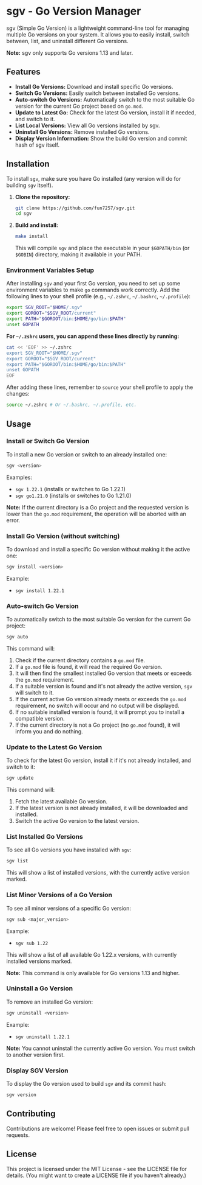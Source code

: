 # sgv - Go Version Manager

sgv (Simple Go Version) is a lightweight command-line tool for managing multiple Go versions on your system. It allows you to easily install, switch between, list, and uninstall different Go versions.

**Note:** sgv only supports Go versions 1.13 and later.

## Features

*   **Install Go Versions:** Download and install specific Go versions.
*   **Switch Go Versions:** Easily switch between installed Go versions.
*   **Auto-switch Go Versions:** Automatically switch to the most suitable Go version for the current Go project based on `go.mod`.
*   **Update to Latest Go:** Check for the latest Go version, install it if needed, and switch to it.
*   **List Local Versions:** View all Go versions installed by sgv.
*   **Uninstall Go Versions:** Remove installed Go versions.
*   **Display Version Information:** Show the build Go version and commit hash of sgv itself.

## Installation

To install `sgv`, make sure you have Go installed (any version will do for building `sgv` itself).

1.  **Clone the repository:**
    ```bash
    git clone https://github.com/fun7257/sgv.git
    cd sgv
    ```

2.  **Build and install:**
    ```bash
    make install
    ```
    This will compile `sgv` and place the executable in your `$GOPATH/bin` (or `$GOBIN`) directory, making it available in your PATH.

### Environment Variables Setup

After installing `sgv` and your first Go version, you need to set up some environment variables to make `go` commands work correctly. Add the following lines to your shell profile (e.g., `~/.zshrc`, `~/.bashrc`, `~/.profile`):

```bash
export SGV_ROOT="$HOME/.sgv"
export GOROOT="$SGV_ROOT/current"
export PATH="$GOROOT/bin:$HOME/go/bin:$PATH"
unset GOPATH
```

**For `~/.zshrc` users, you can append these lines directly by running:**

```bash
cat << 'EOF' >> ~/.zshrc
export SGV_ROOT="$HOME/.sgv"
export GOROOT="$SGV_ROOT/current"
export PATH="$GOROOT/bin:$HOME/go/bin:$PATH"
unset GOPATH
EOF
```

After adding these lines, remember to `source` your shell profile to apply the changes:

```bash
source ~/.zshrc # Or ~/.bashrc, ~/.profile, etc.
```

## Usage

### Install or Switch Go Version

To install a new Go version or switch to an already installed one:

```bash
sgv <version>
```

Examples:

*   `sgv 1.22.1` (installs or switches to Go 1.22.1)
*   `sgv go1.21.0` (installs or switches to Go 1.21.0)

**Note:** If the current directory is a Go project and the requested version is lower than the `go.mod` requirement, the operation will be aborted with an error.

### Install Go Version (without switching)

To download and install a specific Go version without making it the active one:

```bash
sgv install <version>
```

Example:

*   `sgv install 1.22.1`

### Auto-switch Go Version

To automatically switch to the most suitable Go version for the current Go project:

```bash
sgv auto
```

This command will:

1.  Check if the current directory contains a `go.mod` file.
2.  If a `go.mod` file is found, it will read the required Go version.
3.  It will then find the smallest installed Go version that meets or exceeds the `go.mod` requirement.
4.  If a suitable version is found and it's not already the active version, `sgv` will switch to it.
5.  If the current active Go version already meets or exceeds the `go.mod` requirement, no switch will occur and no output will be displayed.
6.  If no suitable installed version is found, it will prompt you to install a compatible version.
7.  If the current directory is not a Go project (no `go.mod` found), it will inform you and do nothing.

### Update to the Latest Go Version

To check for the latest Go version, install it if it's not already installed, and switch to it:

```bash
sgv update
```

This command will:
1. Fetch the latest available Go version.
2. If the latest version is not already installed, it will be downloaded and installed.
3. Switch the active Go version to the latest version.

### List Installed Go Versions

To see all Go versions you have installed with `sgv`:

```bash
sgv list
```

This will show a list of installed versions, with the currently active version marked.

### List Minor Versions of a Go Version

To see all minor versions of a specific Go version:

```bash
sgv sub <major_version>
```

Example:

*   `sgv sub 1.22`

This will show a list of all available Go 1.22.x versions, with currently installed versions marked.

**Note:** This command is only available for Go versions 1.13 and higher.

### Uninstall a Go Version

To remove an installed Go version:

```bash
sgv uninstall <version>
```

Example:

*   `sgv uninstall 1.22.1`

**Note:** You cannot uninstall the currently active Go version. You must switch to another version first.

### Display SGV Version

To display the Go version used to build `sgv` and its commit hash:

```bash
sgv version
```

## Contributing

Contributions are welcome! Please feel free to open issues or submit pull requests.

## License

This project is licensed under the MIT License - see the LICENSE file for details. (You might want to create a LICENSE file if you haven't already.)
